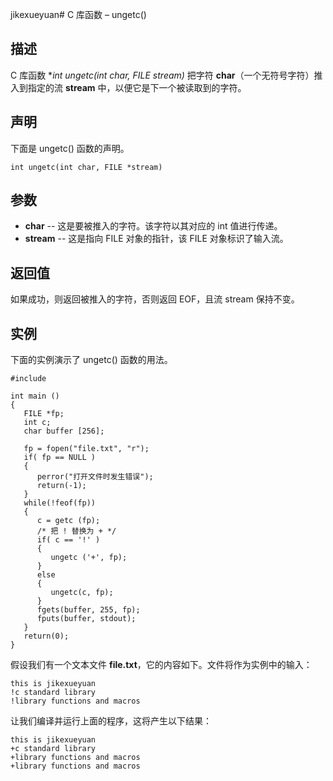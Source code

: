 jikexueyuan# C 库函数 – ungetc()


## 描述

C 库函数 **int ungetc(int char, FILE *stream)** 把字符 **char**（一个无符号字符）推入到指定的流 **stream** 中，以便它是下一个被读取到的字符。

## 声明

下面是 ungetc() 函数的声明。

    int ungetc(int char, FILE *stream)

## 参数

* **char** \-- 这是要被推入的字符。该字符以其对应的 int 值进行传递。
* **stream** \-- 这是指向 FILE 对象的指针，该 FILE 对象标识了输入流。

## 返回值

如果成功，则返回被推入的字符，否则返回 EOF，且流 stream 保持不变。

## 实例

下面的实例演示了 ungetc() 函数的用法。

    #include 

    int main ()
    {
       FILE *fp;
       int c;
       char buffer [256];

       fp = fopen("file.txt", "r");
       if( fp == NULL )
       {
          perror("打开文件时发生错误");
          return(-1);
       }
       while(!feof(fp))
       {
          c = getc (fp);
          /* 把 ! 替换为 + */
          if( c == '!' )
          {
             ungetc ('+', fp);
          }
          else
          {
             ungetc(c, fp);
          }
          fgets(buffer, 255, fp);
          fputs(buffer, stdout);
       }
       return(0);
    }

假设我们有一个文本文件 **file.txt**，它的内容如下。文件将作为实例中的输入：

    this is jikexueyuan
    !c standard library
    !library functions and macros

让我们编译并运行上面的程序，这将产生以下结果：

    this is jikexueyuan
    +c standard library
    +library functions and macros
    +library functions and macros